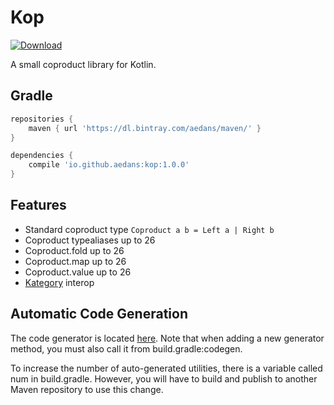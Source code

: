 Kop
===

[![Download](https://api.bintray.com/packages/aedans/maven/kop/images/download.svg)](https://bintray.com/aedans/maven/kop/_latestVersion)

A small coproduct library for Kotlin.

Gradle
------

```gradle
repositories {
    maven { url 'https://dl.bintray.com/aedans/maven/' }
}

dependencies {
    compile 'io.github.aedans:kop:1.0.0'
}
```

Features
--------

- Standard coproduct type `Coproduct a b = Left a | Right b`
- Coproduct typealiases up to 26
- Coproduct.fold up to 26
- Coproduct.map up to 26
- Coproduct.value up to 26
- [Kategory](https://github.com/kategory/kategory) interop

Automatic Code Generation
-------------------------

The code generator is located [here](https://github.com/aedans/kop/blob/master/buildSrc/src/main/kotlin/Codegen.kt). 
Note that when adding a new generator method, you must also call 
it from build.gradle:codegen.

To increase the number of auto-generated utilities, there is a variable 
called num in build.gradle. However, you will have to build and
publish to another Maven repository to use this change.
